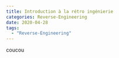 ```yaml
---
title: Introduction à la rétro ingénierie
categories: Reverse-Engineering
date: 2020-04-28
tags:
  - "Reverse-Engineering"
---
```


coucou
